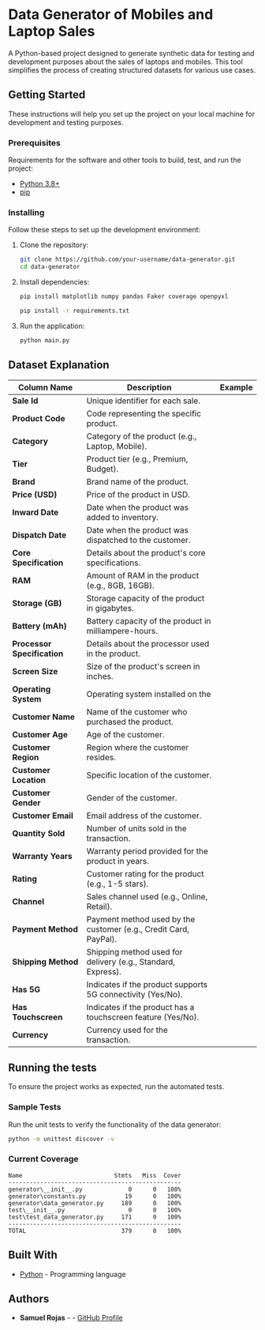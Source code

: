 # Data Generator of Mobiles and Laptop Sales

A Python-based project designed to generate synthetic data for testing and development purposes about the sales of laptops and mobiles. This tool simplifies the process of creating structured datasets for various use cases.

## Getting Started

These instructions will help you set up the project on your local machine for development and testing purposes.

### Prerequisites

Requirements for the software and other tools to build, test, and run the project:  
- [Python 3.8+](https://www.python.org/downloads/)  
- [pip](https://pip.pypa.io/en/stable/installation/)  

### Installing

Follow these steps to set up the development environment:

1. Clone the repository:  
    ```bash
    git clone https://github.com/your-username/data-generator.git
    cd data-generator
    ```

2. Install dependencies:  
    ```bash
    pip install matplotlib numpy pandas Faker coverage openpyxl

    pip install -r requirements.txt
    ```

3. Run the application:  
    ```bash
    python main.py
    ```

## Dataset Explanation

| Column Name              | Description                                                                 | Example                          |
|--------------------------|-----------------------------------------------------------------------------|----------------------------------|
| **Sale Id**              | Unique identifier for each sale.                                           |                                  |
| **Product Code**         | Code representing the specific product.                                    |                                  |
| **Category**             | Category of the product (e.g., Laptop, Mobile).                           |                                  |
| **Tier**                 | Product tier (e.g., Premium, Budget).                                      |                                  |
| **Brand**                | Brand name of the product.                                                 |                                  |
| **Price (USD)**          | Price of the product in USD.                                               |                                  |
| **Inward Date**          | Date when the product was added to inventory.                              |                                  |
| **Dispatch Date**        | Date when the product was dispatched to the customer.                      |                                  |
| **Core Specification**   | Details about the product's core specifications.                          |                                  |
| **RAM**                  | Amount of RAM in the product (e.g., 8GB, 16GB).                            |                                  |
| **Storage (GB)**         | Storage capacity of the product in gigabytes.                              |                                  |
| **Battery (mAh)**        | Battery capacity of the product in milliampere-hours.                      |                                  |
| **Processor Specification** | Details about the processor used in the product.                        |                                  |
| **Screen Size**          | Size of the product's screen in inches.                                    |                                  |
| **Operating System**     | Operating system installed on the
| **Customer Name**        | Name of the customer who purchased the product.                           |                       |
| **Customer Age**         | Age of the customer.                                                       |                             |
| **Customer Region**      | Region where the customer resides.                                         |                   |
| **Customer Location**    | Specific location of the customer.                                         |               |
| **Customer Gender**      | Gender of the customer.                                                    |                           |
| **Customer Email**       | Email address of the customer.                                             |            |
| **Quantity Sold**        | Number of units sold in the transaction.                                   |                         |
| **Warranty Years**       | Warranty period provided for the product in years.                        |                             |
| **Rating**               | Customer rating for the product (e.g., 1-5 stars).                        |                            |
| **Channel**              | Sales channel used (e.g., Online, Retail).                                |                       |
| **Payment Method**       | Payment method used by the customer (e.g., Credit Card, PayPal).           |                   |
| **Shipping Method**      | Shipping method used for delivery (e.g., Standard, Express).               |                        |
| **Has 5G**               | Indicates if the product supports 5G connectivity (Yes/No).               |                            |
| **Has Touchscreen**      | Indicates if the product has a touchscreen feature (Yes/No).               |                            |
| **Currency**             | Currency used for the transaction.                                         |                           |

## Running the tests

To ensure the project works as expected, run the automated tests.

### Sample Tests

Run the unit tests to verify the functionality of the data generator:  
```bash
python -m unittest discover -v
```

### Current Coverage

```
Name                          Stmts   Miss  Cover
-------------------------------------------------
generator\__init__.py             0      0   100%
generator\constants.py           19      0   100%
generator\data_generator.py     189      0   100%
test\__init__.py                  0      0   100%
test\test_data_generator.py     171      0   100%
-------------------------------------------------
TOTAL                           379      0   100%
```

## Built With

- [Python](https://www.python.org/) - Programming language  

## Authors

- **Samuel Rojas** - - [GitHub Profile](https://github.com/SamuRoj)

